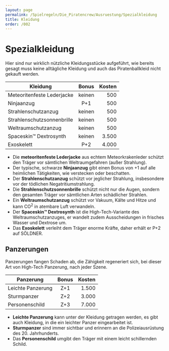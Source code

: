 ```yaml
---
layout: page
permalink: /Spielregeln/Die_Piratencrew/Ausruestung/Spezialkleidung
title: Kleidung
order: /002
---
```


# Spezialkleidung

Hier sind nur wirklich nützliche Kleidungsstücke aufgeführt, wie bereits gesagt muss keine alltägliche Kleidung und auch das Piratenballkleid nicht gekauft werden.

| Kleidung | Bonus | Kosten |
| -------- | :---: | -----: |
| Meteoritenfeste Lederjacke | keinen | 500 |
| Ninjaanzug | P+1 | 500 |
| Strahlenschutzanzug | keinen | 500 |
| Strahlenschutzsonnenbrille | keinen | 500 |
| Weltraumschutzanzug | keinen | 500 |
| Spaceskin&trade; Dextrosynth | keinen | 3.500 |
| Exoskelett | P+2 | 4.000 |

- Die **meteoritenfeste Lederjacke** aus echtem Meteorkrakenleder schützt den Träger vor sämtlichen Weltraumgefahren (außer Strahlung).
- Der typische, schwarze **Ninjaanzug** gibt einen Bonus von +1 auf alle heimlichen Tätigkeiten, wie verstecken oder beschatten.
- Der **Strahlenschutzanzug** schützt vor jeglicher Strahlung, insbesondere vor der tödlichen Negatritiumstrahlung.
- Die **Strahlenschutzsonnenbrille** schützt nicht nur die Augen, sondern den gesamten Träger vor sämtlichen Arten schädlicher Strahlen.
- Ein **Weltraumschutzanzug** schützt vor Vakuum, Kälte und Hitze und kann CO<sup>2</sup> in atembare Luft verwandeln.
- Der **Spaceskin&trade; Dextrosynth** ist die High-Tech-Variante des Weltraumschutzanzuges, er wandelt zudem Ausscheidungen in frisches Wasser und Dextrose um.
- Das **Exoskelett** verleiht dem Träger enorme Kräfte, daher erhält er P+2 auf SÖLDNER.

## Panzerungen

Panzerungen fangen Schaden ab, die Zähigkeit regeneriert sich, bei dieser Art von High-Tech Panzerung, nach jeder Szene.

| Panzerung | Bonus | Kosten |
| --------- | :---: | -----: |
| Leichte Panzerung | Z+1 | 1.500 |
| Sturmpanzer | Z+2 | 3.000 |
| Personenschild | Z+3 | 7.000 |

- **Leichte Panzerung** kann unter der Kleidung getragen werden, es gibt auch Kleidung, in die ein leichter Panzer eingearbeitet ist.
- **Sturmpanzer** sind immer sichtbar und erinnern an die Polizeiausrüstung des 20. Jahrhunderts.
- Das **Personenschild** umgibt den Träger mit einem leicht schillernden Schild.
